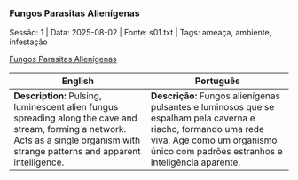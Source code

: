 ### Fungos Parasitas Alienígenas

Sessão: 1 | Data: 2025-08-02 | Fonte: s01.txt | Tags: ameaça, ambiente, infestação

[Fungos Parasitas Alienígenas](fungos_parasitas_alienigenas.png)

| English | Português |
|---------|-----------|
| **Description:** Pulsing, luminescent alien fungus spreading along the cave and stream, forming a network. Acts as a single organism with strange patterns and apparent intelligence. | **Descrição:** Fungos alienígenas pulsantes e luminosos que se espalham pela caverna e riacho, formando uma rede viva. Age como um organismo único com padrões estranhos e inteligência aparente. |



















